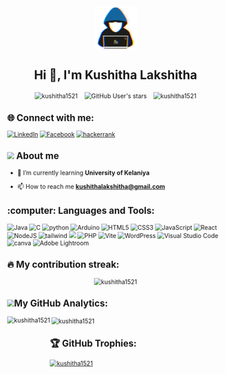 <div align=center>
    <picture ><img src = "https://github.com/0xAbdulKhalid/0xAbdulKhalid/raw/main/assets/mdImages/about_me.gif" width = 100px ></picture>
</div>
<h1 align="center" font-family:'Courier New'>Hi 👋, I'm Kushitha Lakshitha</h1>
<h3 align="center"></h3>
<p align="center">  
 <img src="https://img.shields.io/github/followers/kushitha1521.svg?style=social&label=Followers" alt="kushitha1521" /> 
  &nbsp;&nbsp; <img alt="GitHub User's stars" src="https://img.shields.io/github/stars/kushitha1521?style=social"> 
  &nbsp;&nbsp; <img src="https://komarev.com/ghpvc/?username=kushitha1521&label=Profile%20views&color=0e75b6&style=flat" alt="kushitha1521" />
</p>

<h2 align="left">  🌐 Connect with me:</h2>
<p align="center">
<div align="left">
<a href="https://linkedin.com/in/kushitha-lakshitha" target="_blank"><img src="https://img.shields.io/badge/LinkedIn-0077B5?style=for-the-badge&logo=linkedin&logoColor=white" alt="LinkedIn"></a>
<a href="https://fb.com/kushitha.lakshitha" target="_blank"><img src="https://img.shields.io/badge/Facebook-1877F2?style=for-the-badge&logo=facebook&logoColor=white" alt="Facebook"></a>
  <a href="https://www.hackerrank.com/kushithalakshit1" target="_blank"><img src="https://img.shields.io/badge/-Hackerrank-2EC866?style=for-the-badge&logo=HackerRank&logoColor=white" alt="hackerrank"></a>
</div>




<h2> <img src="https://media.giphy.com/media/VgCDAzcKvsR6OM0uWg/giphy.gif" width="40"> About me </h2>

 - 🌱 I’m currently learning **University of Kelaniya**

- 📫 How to reach me **kushithalakshitha@gmail.com**



 <h2 align="left">:computer: Languages and Tools:</h2>

![Java](https://img.shields.io/badge/java-%23ED8B00.svg?style=for-the-badge&logo=java&logoColor=white) 
![C](https://img.shields.io/badge/c-%2300599C.svg?style=for-the-badge&logo=c&logoColor=white)
<img  alt="python" src ="https://img.shields.io/badge/Python-14354C?style=for-the-badge&logo=python&logoColor=white"/>
![Arduino](https://img.shields.io/badge/-Arduino-00979D?style=for-the-badge&logo=Arduino&logoColor=white)
![HTML5](https://img.shields.io/badge/html5-%23E34F26.svg?style=for-the-badge&logo=html5&logoColor=white) 
![CSS3](https://img.shields.io/badge/css3-%231572B6.svg?style=for-the-badge&logo=css3&logoColor=white) 
![JavaScript](https://img.shields.io/badge/javascript-%23323330.svg?style=for-the-badge&logo=javascript&logoColor=%23F7DF1E) 
<img  alt="React" src="https://img.shields.io/badge/react-%2320232a.svg?style=for-the-badge&logo=react&logoColor=%2361DAFB"/>
<img  alt="NodeJS" src="https://img.shields.io/badge/node.js-%2343853D.svg?style=for-the-badge&logo=node-dot-js&logoColor=white"/>
<img  alt="tailwind" src="https://img.shields.io/badge/Tailwind_CSS-38B2AC?style=for-the-badge&logo=tailwind-css&logoColor=white"/>
<img src="https://img.shields.io/badge/mysql-%2300f.svg?&style=for-the-badge&logo=mysql&logoColor=white"/>
![PHP](https://img.shields.io/badge/php-%23777BB4.svg?style=for-the-badge&logo=php&logoColor=white)
![Vite](https://img.shields.io/badge/vite-%23646CFF.svg?style=for-the-badge&logo=vite&logoColor=white)
![WordPress](https://img.shields.io/badge/WordPress-%23117AC9.svg?style=for-the-badge&logo=WordPress&logoColor=white)
![Visual Studio Code](https://img.shields.io/badge/Visual%20Studio%20Code-0078d7.svg?style=for-the-badge&logo=visual-studio-code&logoColor=white) 
<img  alt="canva" src="https://img.shields.io/badge/Canva-%2300C4CC.svg?&style=for-the-badge&logo=Canva&logoColor=white"/>
![Adobe Lightroom](https://img.shields.io/badge/Adobe%20Lightroom-31A8FF.svg?style=for-the-badge&logo=Adobe%20Lightroom&logoColor=white)

    
  




<h2>🔥 My contribution streak:</h2>
  <p align="center">
    <img align="center" src="https://github-readme-streak-stats.herokuapp.com/?user=kushitha1521&theme=algolia" alt="kushitha1521" />

  </p>

<h2 align="left"> <img src="https://media.giphy.com/media/iY8CRBdQXODJSCERIr/giphy.gif" width="50px">My GitHub Analytics:</h2>
  <p><img align="left" height="180em" src="https://github-readme-stats.vercel.app/api/top-langs?username=kushitha1521&show_icons=true&locale=en&layout=compact&theme=algolia" alt="kushitha1521" /></p>
  
  <p>&nbsp;<img align="center" height="180em"  src="https://github-readme-stats.vercel.app/api?username=kushitha1521&show_icons=true&locale=en&theme=algolia" alt="kushitha1521" /></p>




  
 
<h2 align="left">🏆 GitHub Trophies:</h2>
<p align="left"> <a href="https://github.com/ryo-ma/github-profile-trophy"><img src="https://github-profile-trophy.vercel.app/?username=kushitha1521&theme=algolia" alt="kushitha1521" /></a> </p>

